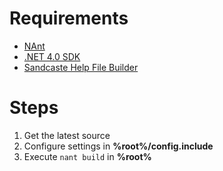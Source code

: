 # Requirements #

  * [NAnt](http://nant.sourceforge.net)
  * [.NET 4.0 SDK](http://www.microsoft.com/downloads/en/details.aspx?FamilyID=6b6c21d2-2006-4afa-9702-529fa782d63b)
  * [Sandcaste Help File Builder](http://shfb.codeplex.com/)

# Steps #

  1. Get the latest source
  1. Configure settings in **%root%/config.include**
  1. Execute `nant build` in **%root%**
